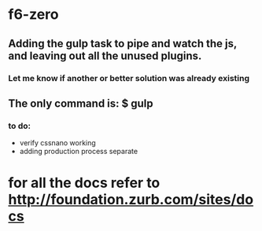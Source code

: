 # f6-zero

## Adding the gulp task to pipe and watch the js, and leaving out all the unused plugins.
### Let me know if another or better solution was already existing

## The only command is: $ gulp

### to do:
- verify cssnano working
- adding production process separate

# for all the docs refer to http://foundation.zurb.com/sites/docs
